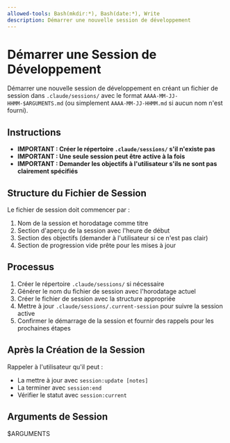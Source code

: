 ```yaml
---
allowed-tools: Bash(mkdir:*), Bash(date:*), Write
description: Démarrer une nouvelle session de développement
---
```


# Démarrer une Session de Développement

Démarrer une nouvelle session de développement en créant un fichier de session dans `.claude/sessions/` avec le format `AAAA-MM-JJ-HHMM-$ARGUMENTS.md` (ou simplement `AAAA-MM-JJ-HHMM.md` si aucun nom n'est fourni).

## Instructions

- **IMPORTANT : Créer le répertoire `.claude/sessions/` s'il n'existe pas**
- **IMPORTANT : Une seule session peut être active à la fois**
- **IMPORTANT : Demander les objectifs à l'utilisateur s'ils ne sont pas clairement spécifiés**

## Structure du Fichier de Session

Le fichier de session doit commencer par :
1. Nom de la session et horodatage comme titre
2. Section d'aperçu de la session avec l'heure de début
3. Section des objectifs (demander à l'utilisateur si ce n'est pas clair)
4. Section de progression vide prête pour les mises à jour

## Processus

1. Créer le répertoire `.claude/sessions/` si nécessaire
2. Générer le nom du fichier de session avec l'horodatage actuel
3. Créer le fichier de session avec la structure appropriée
4. Mettre à jour `.claude/sessions/.current-session` pour suivre la session active
5. Confirmer le démarrage de la session et fournir des rappels pour les prochaines étapes

## Après la Création de la Session

Rappeler à l'utilisateur qu'il peut :
- La mettre à jour avec `session:update [notes]`
- La terminer avec `session:end`
- Vérifier le statut avec `session:current`

## Arguments de Session

$ARGUMENTS